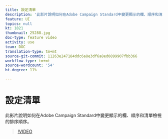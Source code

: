 ```yaml
---
title: 設定清單
description: '此影片說明如何在Adobe Campaign Standard中變更顯示的欄、順序和清單檢視的排序順序。  '
feature: UI
topics: null
kt: 1821
thumbnail: 25288.jpg
doc-type: feature video
activity: use
team: DOC
translation-type: tm+mt
source-git-commit: 11263e247184ddc6a8e3df6a8ed0899907fbb366
workflow-type: tm+mt
source-wordcount: '54'
ht-degree: 11%

---
```



# 設定清單

此影片說明如何在Adobe Campaign Standard中變更顯示的欄、順序和清單檢視的排序順序。

>[!VIDEO](https://video.tv.adobe.com/v/25288/?quality=12)
